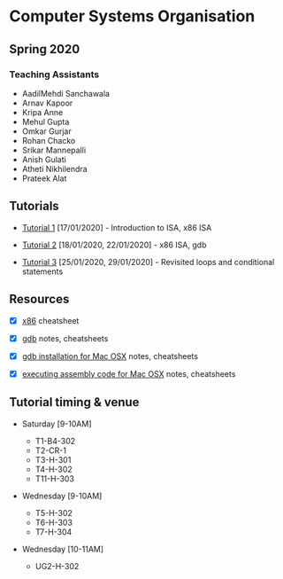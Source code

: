 # Computer Systems Organisation
## Spring 2020 

### Teaching Assistants
* AadilMehdi Sanchawala
* Arnav Kapoor
* Kripa Anne
* Mehul Gupta
* Omkar Gurjar
* Rohan Chacko
* Srikar Mannepalli
* Anish Gulati
* Atheti Nikhilendra
* Prateek Alat

## Tutorials
* [Tutorial 1](https://github.com/aadilmehdis/Computer-System-Organisation-2020/tree/master/Tutorial1) [17/01/2020] - Introduction to ISA, x86 ISA

* [Tutorial 2](https://github.com/aadilmehdis/Computer-System-Organisation-2020/tree/master/Tutorial2) [18/01/2020, 22/01/2020] - x86 ISA, gdb

* [Tutorial 3](https://github.com/aadilmehdis/Computer-System-Organisation-2020/tree/master/Tutorial3) [25/01/2020, 29/01/2020] - Revisited loops and conditional statements

## Resources
- [x] [x86](https://github.com/aadilmehdis/Computer-System-Organisation-2020/tree/master/Resources/x86) cheatsheet

- [x] [gdb](https://github.com/aadilmehdis/Computer-System-Organisation-2020/tree/master/Resources/gdb) notes, cheatsheets

- [x] [gdb installation for Mac OSX](https://github.com/aadilmehdis/Computer-System-Organisation-2020/tree/master/Resources/MacOS) notes, cheatsheets

- [x] [executing assembly code for Mac OSX](https://github.com/aadilmehdis/Computer-System-Organisation-2020/tree/master/Resources/MacOS) notes, cheatsheets

## Tutorial timing & venue

* Saturday [9-10AM]
  + T1-B4-302
  + T2-CR-1
  + T3-H-301
  + T4-H-302
  + T11-H-303

* Wednesday [9-10AM]
  + T5-H-302
  + T6-H-303
  + T7-H-304

* Wednesday [10-11AM]
  + UG2-H-302
